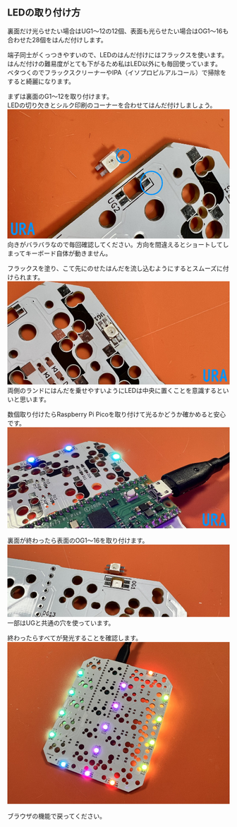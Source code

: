 ## LEDの取り付け方
  
裏面だけ光らせたい場合はUG1～12の12個、表面も光らせたい場合はOG1～16も合わせた28個をはんだ付けします。  
  
端子同士がくっつきやすいので、LEDのはんだ付けにはフラックスを使います。  
はんだ付けの難易度がとても下がるため私はLED以外にも毎回使っています。  
ベタつくのでフラックスクリーナーやIPA（イソプロピルアルコール）で掃除をすると綺麗になります。  
  
まずは裏面のG1～12を取り付けます。  
LEDの切り欠きとシルク印刷のコーナーを合わせてはんだ付けしましょう。  
![](img/IMG_4367.jpg)    
向きがバラバラなので毎回確認してください。方向を間違えるとショートしてしまってキーボード自体が動きません。  
  
フラックスを塗り、こて先にのせたはんだを流し込むようにするとスムーズに付けられます。  
![](img/IMG_4368.jpg)    
両側のランドにはんだを乗せやすいようにLEDは中央に置くことを意識するといいと思います。  

数個取り付けたらRaspberry Pi Picoを取り付けて光るかどうか確かめると安心です。  
![](img/IMG_4389.jpg)  

裏面が終わったら表面のOG1～16を取り付けます。  
![](img/IMG_4375.jpg)  
一部はUGと共通の穴を使っています。  

終わったらすべてが発光することを確認します。  
![](img/IMG_4382.jpg)  

ブラウザの機能で戻ってください。  
